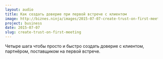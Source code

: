 ```yaml
---
layout: audio
title: Как создать доверие при первой встрече с клиентом
image: http://biznes.ninja/images/2015-07-07-create-trust-on-first-meeting.jpg
project: business
date: 2015-07-07
slug: create-trust-on-first-meeting
---
```


Четыре шага чтобы просто и быстро создать доверие с клиентом, партнёром, поставщиком на первой встрече.

